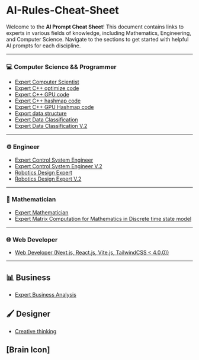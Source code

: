 # AI-Rules-Cheat-Sheet

Welcome to the **AI Prompt Cheat Sheet**! This document contains links to experts in various fields of knowledge, including Mathematics, Engineering, and Computer Science. Navigate to the sections to get started with helpful AI prompts for each discipline.

---

### 💻 Computer Science && Programmer
- [Expert Computer Scientist](Computer%20Scientist/Expert%20Computer%20Scientist)
- [Expert C++ optimize code](Computer%20Scientist/Expert%20C++%20optimize%20code)
- [Expert C++ GPU code](Computer%20Scientist/Expert%20C++%20GPU%20code)
- [Expert C++ hashmap code](Computer%20Scientist/Expert%20C++%20hashmap%20code)
- [Expert C++ GPU Hashmap code](Computer%20Scientist/Expert%20C++%20GPU%20Hashmap%20code)
- [Export data structure](Computer%20Scientist/Export%20data%20structure)
- [Expert Data Classification](Computer%20Scientist/Expert%20Data%20Classification)
- [Expert Data Classification V.2](Computer%20Scientist/Expert%20Data%20Classification%20V.2)

---

### ⚙️ Engineer
- [Expert Control System Engineer](Engineer/Expert%20Control%20System%20Engineer) 
- [Expert Control System Engineer V.2](Engineer/Expert%20Control%20System%20Engineer%20V.2)
- [Robotics Design Expert](Engineer/Robotics%20Design%20Expert)
- [Robotics Design Expert V.2](Engineer/Robotics%20Design%20Expert%20V.2)

---

### 📐 Mathematician
- [Expert Mathematician](Mathematician/Expert%20Mathematician)
- [Expert Matrix Computation for Mathematics in Discrete time state model](Mathematician/Expert%20Matrix%20Computation%20for%20Mathematics%20in%20Discrete%20time%20state%20model)

---

### 🌐 Web Developer
- [Web Developer (Next.js, React.js, Vite.js, TailwindCSS < 4.0.0))](Web%20Developer/Web%20Developer%20(Next.js,%20React.js,%20Vite.js,%20TailwindCSS%20<%204.0.0))

---

## 📊 Business 
- [Expert Business Analysis](Business/Expert%20Business%20Analysis)

## 🖌️ Designer
- [Creative thinking](Designer/Creative%20thinking)

## [Brain Icon]






